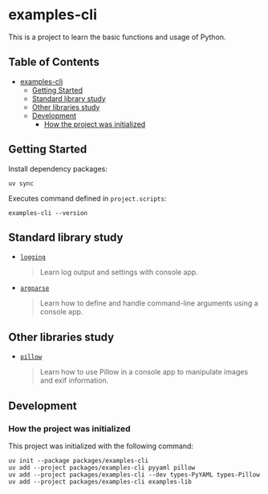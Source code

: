 # examples-cli

This is a project to learn the basic functions and usage of Python.

## Table of Contents <!-- omit in toc -->

- [examples-cli](#examples-cli)
  - [Getting Started](#getting-started)
  - [Standard library study](#standard-library-study)
  - [Other libraries study](#other-libraries-study)
  - [Development](#development)
    - [How the project was initialized](#how-the-project-was-initialized)

## Getting Started  

Install dependency packages:

```shell
uv sync
```

Executes command defined in `project.scripts`:

```shell
examples-cli --version
```

## Standard library study

- [`logging`](./src/examples_cli/libraries/logging/)
  > Learn log output and settings with console app.
- [`argparse`](./src/examples_cli/libraries/argparse/)
  > Learn how to define and handle command-line arguments using a console app.

## Other libraries study

- [`pillow`](./src/examples_cli/libraries/pillow/)
  > Learn how to use Pillow in a console app to manipulate images and exif information.

## Development

### How the project was initialized

This project was initialized with the following command:

```shell
uv init --package packages/examples-cli
uv add --project packages/examples-cli pyyaml pillow
uv add --project packages/examples-cli --dev types-PyYAML types-Pillow
uv add --project packages/examples-cli examples-lib
```
